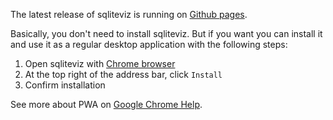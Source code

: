 The latest release of sqliteviz is running on [Github pages][1].

Basically, you don't need to install sqliteviz. But if you want you can install
it and use it as a regular desktop application with the following steps:

1. Open sqliteviz with [Chrome browser][2]
2. At the top right of the address bar, click `Install`
3. Confirm installation

See more about PWA on [Google Chrome Help][3].

[1]: https://lana-k.github.io/sqliteviz
[2]: https://www.google.com/chrome
[3]: https://support.google.com/chrome/answer/9658361?hl=en&ref_topic=7439636

